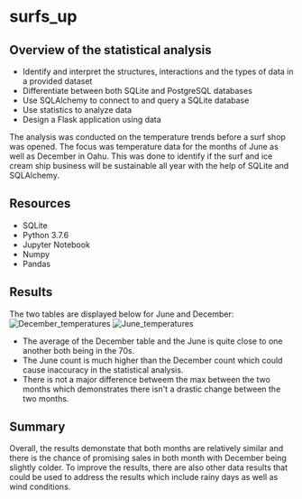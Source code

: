 # surfs_up

## Overview of the statistical analysis

- Identify and interpret the structures, interactions and the types of data in a provided dataset
- Differentiate between both SQLite and PostgreSQL databases
- Use SQLAlchemy to connect to and query a SQLite database
- Use statistics to analyze data
- Design a Flask application using data

The analysis was conducted on the temperature trends before a surf shop was opened. The focus was temperature data for the months of June as well as December in Oahu. This was done to identify if the surf and ice cream ship business will be sustainable all year with the help of SQLite and SQLAlchemy.

## Resources
- SQLite
- Python 3.7.6
- Jupyter Notebook
- Numpy
- Pandas

## Results
The two tables are displayed below for June and December:
![December_temperatures](https://user-images.githubusercontent.com/95547517/155833563-d2c11cad-d5de-487c-930c-6d275853eb0b.png)
![June_temperatures](https://user-images.githubusercontent.com/95547517/155833568-a33076a7-1c06-4eed-ae09-5f974151e00e.png)

- The average of the December table and the June is quite close to one another both being in the 70s.
- The June count is much higher than the December count which could cause inaccuracy in the statistical analysis.
- There is not a major difference betweem the max between the two months which demonstrates there isn't a drastic change between the two months.

## Summary
Overall, the results demonstate that both months are relatively similar and there is the chance of promising sales in both month with December being slightly colder. To improve the results, there are also other data results that could be used to address the results which include rainy days as well as wind conditions.
